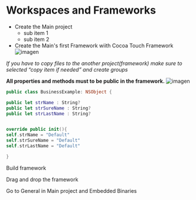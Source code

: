 #  Workspaces and Frameworks




* Create the Main project
    * sub item 1
    * sub item 2
* Create the Main's first Framework  wiith Cocoa Touch Framework 
![imagen](../master/assets/imgMarkdown/createFramework.png)

*If you have to copy files to the another project(framework) make sure to selected “copy item if needed” and create groups*  

**All properties and methods must to be public in the framework.**
![imagen](../master/assets/imgMarkdown/imgPublic.png)

```swift
public class BusinessExample: NSObject {

public let strName : String?
public let strSureName : String?
public let strLastName : String?


override public init(){
self.strName = "Default"
self.strSureName = "Default"
self.strLastName = "Default"

}

```

Build framework  

Drag and drop the framework  

Go to General in Main project and Embedded Binaries

